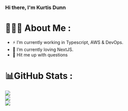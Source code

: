 
### Hi there, I'm Kurtis Dunn

# 🤦🏻‍♂️  About Me :
- ⚡ I’m currently working in Typescript, AWS & DevOps.
- 🌱 I’m currently loving NextJS.
- 💬 Hit me up with questions
 


# 📊GitHub Stats :
![](https://github-readme-stats.vercel.app/api?username=kurtisdunn&theme=dark&hide_border=true&include_all_commits=true&count_private=true)<br/>
![](https://github-readme-streak-stats.herokuapp.com/?user=kurtisdunn&theme=dark&hide_border=true)<br/>
![](https://github-readme-stats.vercel.app/api/top-langs/?username=kurtisdunn&theme=dark&hide_border=true&include_all_commits=true&count_private=true&layout=compact)

